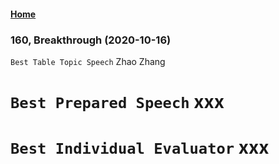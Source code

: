 #### [Home](https://eshtmc.github.io/)    

### 160, Breakthrough (2020-10-16)  
`Best Table Topic Speech` Zhao Zhang       
# `Best Prepared Speech` xxx    
# `Best Individual Evaluator` xxx       
